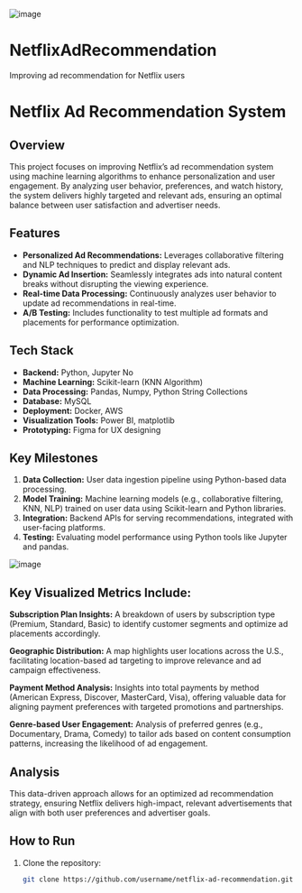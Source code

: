 ![image](https://github.com/user-attachments/assets/d6dc1f06-19a4-4d20-91e2-e5eba2b37bec)



# NetflixAdRecommendation
Improving ad recommendation for Netflix users
# Netflix Ad Recommendation System

## Overview
This project focuses on improving Netflix’s ad recommendation system using machine learning algorithms to enhance personalization and user engagement. By analyzing user behavior, preferences, and watch history, the system delivers highly targeted and relevant ads, ensuring an optimal balance between user satisfaction and advertiser needs.

## Features
- **Personalized Ad Recommendations:** Leverages collaborative filtering and NLP techniques to predict and display relevant ads.
- **Dynamic Ad Insertion:** Seamlessly integrates ads into natural content breaks without disrupting the viewing experience.
- **Real-time Data Processing:** Continuously analyzes user behavior to update ad recommendations in real-time.
- **A/B Testing:** Includes functionality to test multiple ad formats and placements for performance optimization.

## Tech Stack
- **Backend:** Python, Jupyter No
- **Machine Learning:** Scikit-learn (KNN Algorithm)
- **Data Processing:** Pandas, Numpy, Python String Collections 
- **Database:** MySQL
- **Deployment:** Docker, AWS
- **Visualization Tools:** Power BI, matplotlib
- **Prototyping:** Figma for UX designing 


## Key Milestones
1. **Data Collection:** User data ingestion pipeline using Python-based data processing.
2. **Model Training:** Machine learning models (e.g., collaborative filtering, KNN, NLP) trained on user data using Scikit-learn and Python libraries.
3. **Integration:** Backend APIs for serving recommendations, integrated with user-facing platforms.
4. **Testing:** Evaluating model performance using Python tools like Jupyter and pandas.


![image](https://github.com/user-attachments/assets/81ff2017-fe6b-42df-9616-39c67d42c644)



## Key Visualized Metrics Include: 

**Subscription Plan Insights:** A breakdown of users by subscription type (Premium, Standard, Basic) to identify customer segments and optimize ad placements accordingly.

**Geographic Distribution:** A map highlights user locations across the U.S., facilitating location-based ad targeting to improve relevance and ad campaign effectiveness.

**Payment Method Analysis:** Insights into total payments by method (American Express, Discover, MasterCard, Visa), offering valuable data for aligning payment preferences with targeted promotions and partnerships.

**Genre-based User Engagement:** Analysis of preferred genres (e.g., Documentary, Drama, Comedy) to tailor ads based on content consumption patterns, increasing the likelihood of ad engagement.

## Analysis 
This data-driven approach allows for an optimized ad recommendation strategy, ensuring Netflix delivers high-impact, relevant advertisements that align with both user preferences and advertiser goals.

## How to Run
1. Clone the repository: 
   ```bash
   git clone https://github.com/username/netflix-ad-recommendation.git
